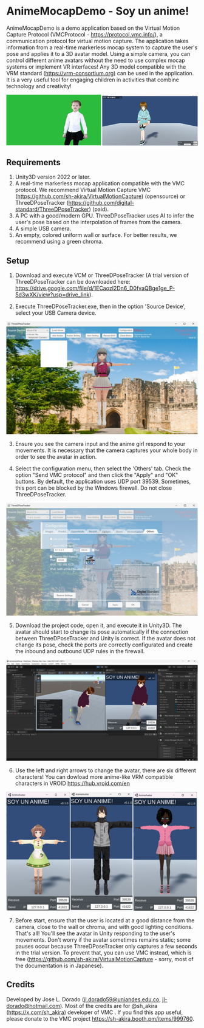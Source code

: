 # AnimeMocapDemo - Soy un anime!

AnimeMocapDemo is a demo application based on the Virtual Motion Capture Protocol (VMCProtocol - https://protocol.vmc.info/), a communication protocol for virtual motion capture. The application takes information from a real-time markerless mocap system to capture the user's pose and applies it to a 3D avatar model. Using a simple camera, you can control different anime avatars without the need to use complex mocap systems or implement VR interfaces! Any 3D model compatible with the VRM standard (https://vrm-consortium.org) can be used in the application. It is a very useful tool for engaging children in activities that combine technology and creativity!

![Promo](imgs/0.jpg)

## Requirements

1. Unity3D version 2022 or later.
2. A real-time markerless mocap application compatible with the VMC protocol. We recommend Virtual Motion Capture VMC (https://github.com/sh-akira/VirtualMotionCapture) (opensource) or ThreeDPoseTracker (https://github.com/digital-standard/ThreeDPoseTracker) (paid).
3. A PC with a good/modern GPU. ThreeDPoseTracker uses AI to infer the user's pose based on the interpolation of frames from the camera.
4. A simple USB camera.
5. An empty, colored uniform wall or surface. For better results, we recommend using a green chroma.


## Setup 

1. Download and execute VCM or ThreeDPoseTracker (A trial version of ThreeDPoseTracker can be downloaded here: https://drive.google.com/file/d/1ECaozI2Dn6_D0fvaQBge1ge_P-5d3wXK/view?usp=drive_link).

2. Execute ThreeDPoseTracker.exe, then in the option 'Source Device', select your USB Camera device. 

![Step1](imgs/1.jpg)

3. Ensure you see the camera input and the anime girl respond to your movements. It is necessary that the camera captures your whole body in order to see the avatar in action.

4. Select the configuration menu, then select the 'Others' tab. Check the option "Send VMC protocol" and then click the "Apply" and "OK" buttons. By default, the application uses UDP port 39539. Sometimes, this port can be blocked by the Windows firewall. Do not close ThreeDPoseTracker.

![Step2](imgs/2.jpg)

5. Download the project code, open it, and execute it in Unity3D. The avatar should start to change its pose automatically if the connection between ThreeDPoseTracker and Unity is correct. If the avatar does not change its pose, check the ports are correctly configurated and create the inbound and outbound UDP rules in the firewall.

![Step3](imgs/3.jpg)

6. Use the left and right arrows to change the avatar, there are six different characters! You can dowload more anime-like VRM compatible characters in VROID https://hub.vroid.com/en

![Step4](imgs/4.jpg)

7. Before start, ensure that the user is located at a good distance from the camera, close to the wall or chroma, and with good lighting conditions. That's all! You'll see the avatar in Unity responding to the user's movements. Don't worry if the avatar sometimes remains static; some pauses occur because ThreeDPoseTracker only captures a few seconds in the trial version. To prevent that, you can use VMC instead, which is free (https://github.com/sh-akira/VirtualMotionCapture - sorry, most of the documentation is in Japanese).


## Credits

Developed by Jose L. Dorado (jl.dorado59@uniandes.edu.co,  jl-dorado@hotmail.com). Most of the credits are for @sh_akira (https://x.com/sh_akira) developer of VMC . If you find this app useful, please donate to the VMC project https://sh-akira.booth.pm/items/999760.  



